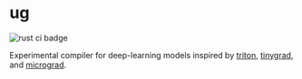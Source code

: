 # ug

![rust ci badge](https://github.com/LaurentMazare/ug/actions/workflows/rust-ci.yml/badge.svg)

Experimental compiler for deep-learning models inspired by
[triton](https://github.com/triton-lang/triton),
[tinygrad](https://github.com/tinygrad/tinygrad/), and
[micrograd](https://github.com/karpathy/micrograd).

